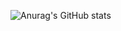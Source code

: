 


![Anurag's GitHub stats](https://github-readme-stats.vercel.app/api?username=jiubaoyibao&show_icons=true&theme=cobalt)
